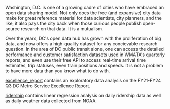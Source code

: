 Washington, D.C. is one of a growing cadre of cities who have embraced an open data sharing model. Not only does the free (and expansive) city data make for great reference material for data scientists, city planners, 
and the like, it also pays the city back when those curious people publish open-source research on that data. It is a mutualism. 

Over the years, DC's open data hub has grown with the proliferation of big data, and now offers a high-quality dataset for any concievable research question. In the area of DC public transit alone, 
one can access the detailed performance and customer satisfaction datasets used in WMATA's quarterly reports, and even use their free API to access real-time arrival time estimates, trip statuses, even train positions and speeds.
It is not a problem to have more data than you know what to do with.

[excellence_report](https://github.com/chris-newton/WMATA/tree/main/excellence_report) contains an exploratory data analysis on the FY21-FY24 Q3 DC Metro Service Excellence Report.

[ridership](https://github.com/chris-newton/WMATA/tree/main/ridership) contains linear regression analysis on daily ridership data as well as daily weather data collected from NOAA.
